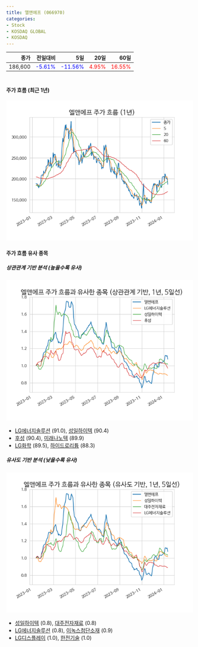 ```yaml
---
title: 엘앤에프 (066970)
categories:
- Stock
- KOSDAQ GLOBAL
- KOSDAQ
---
```


|종가|전일대비|5일|20일|60일|
|---:|-------:|--:|---:|---:|
|186,600|<span style="color: blue">-5.61%</span>|<span style="color: blue">-11.56%</span>|<span style="color: red">4.95%</span>|<span style="color: red">16.55%</span>|

<!-- more -->
#
#### 주가 흐름 (최근 1년)
![066970](/assets/images/stock/066970.png)


#### 주가 흐름 유사 종목


##### 상관관계 기반 분석 (높을수록 유사)
![066970](/assets/images/stock/066970_corr.png)
- [LG에너지솔루션](/373220/) (91.0), [성일하이텍](/365340/) (90.4)
- [후성](/093370/) (90.4), [미래나노텍](/095500/) (89.9)
- [LG화학](/051910/) (89.5), [하이드로리튬](/101670/) (88.3)


##### 유사도 기반 분석 (낮을수록 유사)	
![066970](/assets/images/stock/066970_sim.png)
- [성일하이텍](/365340/) (0.8), [대주전자재료](/078600/) (0.8)
- [LG에너지솔루션](/373220/) (0.8), [이녹스첨단소재](/272290/) (0.9)
- [LG디스플레이](/034220/) (1.0), [한전기술](/052690/) (1.0)